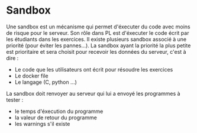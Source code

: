 #  Sandbox

Une sandbox est un mécanisme qui permet d'éxecuter du code avec moins de risque pour le serveur. Son rôle dans PL est d'éxecuter le code écrit par les étudiants dans les exercices.
Il existe plusieurs sandbox associé à une priorité (pour éviter les pannes...). La sandbox ayant la priorité la plus petite est prioritaire et sera choisit pour recevoir les données du serveur, c'est à dire :
* Le code que les utilisateurs ont écrit pour résoudre les exercices
* Le docker file
* Le langage (C, python ...)

La sandbox doit renvoyer au serveur qui lui a envoyé les programmes à tester :
* le temps d'éxecution du programme
* la valeur de retour du programme
* les warnings s'il existe

<!---
Author : Hugo
Validator :
-->
